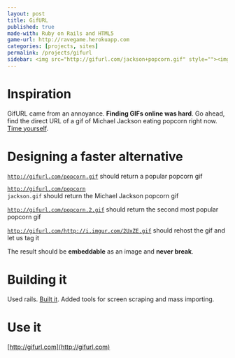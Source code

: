 ```yaml
---
layout: post
title: GifURL
published: true
made-with: Ruby on Rails and HTML5
game-url: http://ravegame.herokuapp.com
categories: [projects, sites]
permalink: /projects/gifurl
sidebar: <img src="http://gifurl.com/jackson+popcorn.gif" style=""><img src="http://gifurl.com/science.gif" style="margin-top:10px"><img src="http://gifurl.com/dance.gif" style="margin-top:10px">
---
```


<script>

var base = 60;

var clocktimer,dateObj,dh,dm,ds,ms;
var readout='';
var h=1;
var m=1;
var tm=1;
var s=0;
var ts=0;
var ms=0;
var show=true;
var init=0;
var mPLUS=new Array(
	'm0',
	'm1',
	'm2',
	'm3',
	'm4',
	'm5',
	'm6',
	'm7',
	'm8',
	'm9'
	);
var ii=0;

function clearALL() {
	clearTimeout(clocktimer);
	h=1;m=1;tm=1;s=0;ts=0;ms=0;
	init=0;show=true;
	readout='00:00:00.00';
	$('#timer').text(readout);
	}


function startTIME() {

var cdateObj = new Date();
var t = (cdateObj.getTime() - dateObj.getTime())-(s*1000);

if (t>999) { s++; }

if (s>=(m*base)) {
	ts=0;
	m++;
	} else {
	ts=parseInt((ms/100)+s);
	if(ts>=base) { ts=ts-((m-1)*base); }
	}

if (m>(h*base)) {
	tm=1;
	h++;
	} else {
	tm=parseInt((ms/100)+m);
	if(tm>=base) { tm=tm-((h-1)*base); }
	}

ms = Math.round(t/10);
if (ms>99) {ms=0;}
if (ms==0) {ms='00';}
if (ms>0&&ms<=9) { ms = '0'+ms; }

if (ts>0) { ds = ts; if (ts<10) { ds = '0'+ts; }} else { ds = '00'; }
dm=tm-1;
if (dm>0) { if (dm<10) { dm = '0'+dm; }} else { dm = '00'; }
dh=h-1;
if (dh>0) { if (dh<10) { dh = '0'+dh; }} else { dh = '00'; }

readout = dh + ':' + dm + ':' + ds + '.' + ms;
if (show==true) { $('#timer').text(readout); }

clocktimer = setTimeout("startTIME()",1);
}

function findTIME() {
if (init==0) {
	dateObj = new Date();
	startTIME();
	init=1;
	} else {
	if(show==true) {
		show=false;
		} else {
		show=true;
		}
	}
}

</script>

# Inspiration

GifURL came from an annoyance. **Finding GIFs online was hard**. Go ahead, find the direct URL of a gif of Michael Jackson eating popcorn right now. <a href="#" onclick="findTIME()">Time yourself</a>.

<h1><div id="timer" style="color: green"></div></h1>

# Designing a faster alternative

<code>http://gifurl.com/popcorn.gif</code> should return a popular popcorn gif

<code>http://gifurl.com/popcorn jackson.gif</code> should return the Michael Jackson popcorn gif

<code>http://gifurl.com/popcorn.2.gif</code> should return the second most popular popcorn gif

<code>http://gifurl.com/http://i.imgur.com/2UxZE.gif</code> should rehost the gif and let us tag it

The result should be **embeddable** as an image and **never break**.

# Building it

Used rails. [Built it](http://github.com/bcjordan/gifurl). Added tools for screen scraping and mass importing.

# Use it

[http://gifurl.com](http://gifurl.com)

